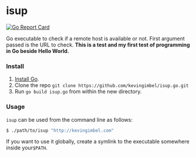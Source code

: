# isup

[![Go Report Card](https://goreportcard.com/badge/github.com/kevingimbel/isup.go)](https://goreportcard.com/report/github.com/kevingimbel/isup.go)

Go executable to check if a remote host is available or not. First argument passed is the URL to check. **This is a test and my first test of programming in Go beside Hello World.**

### Install
1. [Install Go](https://golang.org/doc/install#install).
2. Clone the repo `git clone https://github.com/kevingimbel/isup.go.git`
3. Run `go build isup.go` from within the new directory.

### Usage
`isup` can be used from the command line as follows:

```sh
$ ./path/to/isup "http://kevingimbel.com"
```
If you want to use it globally, create a symlink to the executable somewhere inside your`$PATH`.
